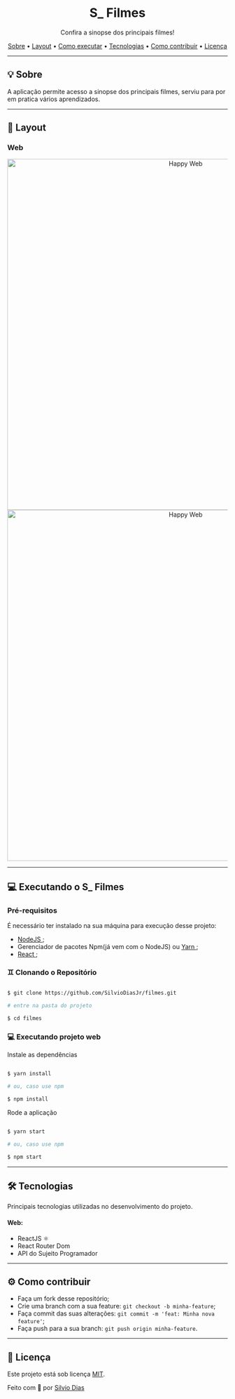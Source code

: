 <h1 align="center">S_ Filmes</h1>

<p align="center">Confira a sinopse dos principais filmes!</p>

<p align="center">
 <a href="#-sobre">Sobre</a> •
 <a href="#-layout">Layout</a> • 
 <a href="#-executando-o-happy">Como executar</a> • 
 <a href="#-tecnologias">Tecnologias</a> • 
 <a href="#-como-contribuir">Como contribuir</a> • 
 <a href="#-licença">Licença</a> 
</p>

---

## 💡 Sobre

A aplicação permite acesso a sinopse dos principais filmes, serviu para por em pratica vários aprendizados.

---

## 🎨 Layout


### Web

<p align="center">
  <img alt="Happy Web" title="Happy Web" src="./assets/home.png" width="800px">

  <img alt="Happy Web" title="Happy Web" src="./assets/sinopse.png" width="800px">
</p>

---

## 💻 Executando o S_ Filmes

### Pré-requisitos

É necessário ter instalado na sua máquina para execução desse projeto:
- <a href="https://nodejs.org/en/"> NodeJS </a>;
- Gerenciador de pacotes Npm(já vem com o NodeJS) ou <a href="https://yarnpkg.com/getting-started/install"> Yarn </a>;
- <a href="https://pt-br.reactjs.org/"> React </a>;


### ♊ Clonando o Repositório

```bash

$ git clone https://github.com/SilvioDiasJr/filmes.git

# entre na pasta do projeto

$ cd filmes

```
### 💻 Executando projeto web

Instale as dependências

```bash

$ yarn install

# ou, caso use npm

$ npm install

```

Rode a aplicação

```bash

$ yarn start

# ou, caso use npm

$ npm start

```
---

## 🛠️ Tecnologias

Principais tecnologias utilizadas no desenvolvimento do projeto.

#### Web:
- ReactJS ⚛️
- React Router Dom
- API do Sujeito Programador
---

## ⚙️ Como contribuir

- Faça um fork desse repositório;
- Crie uma branch com a sua feature: `git checkout -b minha-feature`;
- Faça commit das suas alterações: `git commit -m 'feat: Minha nova feature'`;
- Faça push para a sua branch: `git push origin minha-feature`.

---

## 📝 Licença

Este projeto está sob licença [MIT](./LICENSE).

<p>Feito com 💙 por <a href="https://www.linkedin.com/in/silviodiasjr/">Silvio Dias</a></p>

